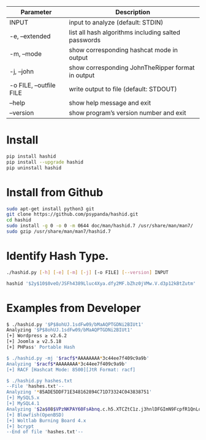 ﻿| Parameter              | Description                                         |
|------------------------|-----------------------------------------------------|
| INPUT                  | input to analyze (default: STDIN)                   |
| -e, –extended          | list all hash algorithms including salted passwords |
| -m, –mode              | show corresponding hashcat mode in output           |
| -j, –john              | show corresponding JohnTheRipper format in output   |
| -o FILE, –outfile FILE | write output to file (default: STDOUT)              |
| –help                  | show help message and exit                          |
| –version               | show program’s version number and exit              |

# Install
```bash
pip install hashid
pip install --upgrade hashid
pip uninstall hashid
```

# Install from Github
```bash
sudo apt-get install python3 git
git clone https://github.com/psypanda/hashid.git
cd hashid
sudo install -g 0 -o 0 -m 0644 doc/man/hashid.7 /usr/share/man/man7/
sudo gzip /usr/share/man/man7/hashid.7
```

# Identify Hash Type.
```bash
./hashid.py [-h] [-e] [-m] [-j] [-o FILE] [--version] INPUT

hashid '$2y$10$0veO/JSFh4389Lluc4Xya.dfy2MF.bZhz0jVMw.V.d3p12kBtZutm'
```

# Examples from Developer
```bash
$ ./hashid.py '$P$8ohUJ.1sdFw09/bMaAQPTGDNi2BIUt1'
Analyzing '$P$8ohUJ.1sdFw09/bMaAQPTGDNi2BIUt1'
[+] Wordpress ≥ v2.6.2
[+] Joomla ≥ v2.5.18
[+] PHPass' Portable Hash

$ ./hashid.py -mj '$racf$*AAAAAAAA*3c44ee7f409c9a9b'
Analyzing '$racf$*AAAAAAAA*3c44ee7f409c9a9b'
[+] RACF [Hashcat Mode: 8500][JtR Format: racf]

$ ./hashid.py hashes.txt
--File 'hashes.txt'--
Analyzing '*85ADE5DDF71E348162894C71D73324C043838751'
[+] MySQL5.x
[+] MySQL4.1
Analyzing '$2a$08$VPzNKPAY60FsAbnq.c.h5.XTCZtC1z.j3hnlDFGImN9FcpfR1QnLq'
[+] Blowfish(OpenBSD)
[+] Woltlab Burning Board 4.x
[+] bcrypt
--End of file 'hashes.txt'--
```